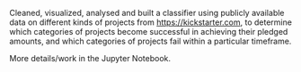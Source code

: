 Cleaned, visualized, analysed and built a classifier using publicly available
data on different kinds of projects from https://kickstarter.com, to determine
which categories of projects become successful in achieving their pledged amounts,
and which categories of projects fail within a particular timeframe.

More details/work in the Jupyter Notebook.
